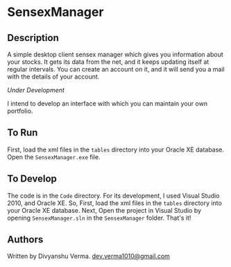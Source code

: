 SensexManager
=============

Description
------------

A simple desktop client sensex manager which gives you information about your stocks. It gets its data from the net, and it keeps updating itself at regular intervals. You can create an account on it, and it will send you a mail with the details of your account.

*Under Development*

I intend to develop an interface with which you can maintain your own portfolio.

To Run
-------

First, load the xml files in the `tables` directory into your Oracle XE database.
Open the `SensexManager.exe` file.

To Develop
----------

The code is in the `Code` directory. For its development, I used Visual Studio 2010, and Oracle XE.
So, First, load the xml files in the `tables` directory into your Oracle XE database.
Next, Open the project in Visual Studio by opening `SensexManager.sln` in the `SensexManager` folder.
That's it!

Authors
-------

Written by Divyanshu Verma.
dev.verma1010@gmail.com
